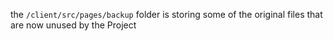 the `/client/src/pages/backup` folder is storing some of the original files that are now unused by the Project